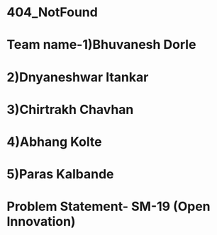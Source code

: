 # 404_NotFound
# Team name-1)Bhuvanesh Dorle
#        2)Dnyaneshwar Itankar
#        3)Chirtrakh Chavhan
#        4)Abhang Kolte
#        5)Paras Kalbande
# Problem Statement- SM-19 (Open Innovation)
